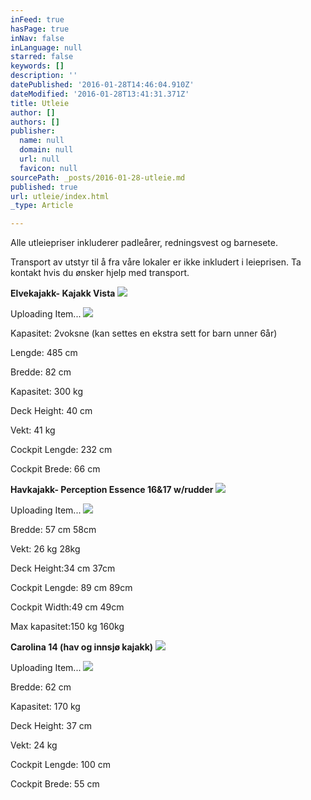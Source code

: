 ```yaml
---
inFeed: true
hasPage: true
inNav: false
inLanguage: null
starred: false
keywords: []
description: ''
datePublished: '2016-01-28T14:46:04.910Z'
dateModified: '2016-01-28T13:41:31.371Z'
title: Utleie
author: []
authors: []
publisher:
  name: null
  domain: null
  url: null
  favicon: null
sourcePath: _posts/2016-01-28-utleie.md
published: true
url: utleie/index.html
_type: Article

---
```

Alle utleiepriser inkluderer padleårer, redningsvest og
barnesete. 

Transport av utstyr til å fra våre lokaler er ikke inkludert i
leieprisen. Ta kontakt hvis du ønsker hjelp med transport.

**Elvekajakk-
Kajakk Vista**
![](https://imgflo.herokuapp.com/graph/vahj1ThiexotieMo/fbe76a32f631c6235ebae319af3f15b7/passthrough.jpg?height=523&input=https%3A%2F%2Fs3-us-west-2.amazonaws.com%2Fthe-grid-img%2Fp%2F44e24ecd6afec510f8ba08e79763cda19a1b9df7.jpg&width=750)

Uploading Item...
![](https://the-grid-user-content.s3-us-west-2.amazonaws.com/fc2e4f9f-ce82-48cd-a926-d0f7b9b6cbe9.jpg)

Kapasitet: 2voksne (kan settes en ekstra sett for barn unner 6år)  

Lengde: 485 cm 

Bredde: 82 cm 

Kapasitet: 300 kg 

Deck Height: 40 cm 

Vekt: 41 kg

Cockpit Lengde: 232 cm

Cockpit Brede: 66 cm

**Havkajakk- Perception Essence 16&17 w/rudder**
![](https://imgflo.herokuapp.com/graph/vahj1ThiexotieMo/5661c8864b7f08ad57b07494c834f732/passthrough.jpg?height=563&input=https%3A%2F%2Fs3-us-west-2.amazonaws.com%2Fthe-grid-img%2Fp%2F1dca05c1d776d5add357f187f570d89e74f17dab.jpg&width=750)

Uploading Item...
![](https://the-grid-user-content.s3-us-west-2.amazonaws.com/a1905aca-ae10-4c6a-860f-67240bfac680.jpg)

Bredde: 57 cm                           58cm

Vekt: 26 kg                                 28kg

Deck Height:34 cm               37cm

Cockpit Lengde: 89 cm       89cm

Cockpit Width:49 cm         49cm

Max kapasitet:150 kg         160kg

**Carolina 14 (hav og innsjø kajakk)**
![](https://imgflo.herokuapp.com/graph/vahj1ThiexotieMo/f423231afc4cad097ed2364a45ccb469/passthrough.jpg?height=500&input=https%3A%2F%2Fs3-us-west-2.amazonaws.com%2Fthe-grid-img%2Fp%2F4a4c0cc83a230ff5bb557afe59387ce7b893cd27.jpg&width=750)

Uploading Item...
![](https://the-grid-user-content.s3-us-west-2.amazonaws.com/9bef1a78-495a-40d3-ab61-63c4d68ce493.jpg)

Bredde: 62 cm 

Kapasitet: 170 kg 

Deck Height: 37 cm 

Vekt: 24 kg

Cockpit Lengde: 100 cm

Cockpit Brede: 55 cm